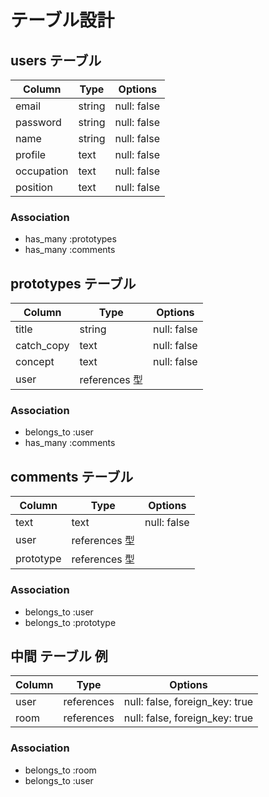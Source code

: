 # テーブル設計


## users テーブル
| Column     | Type   | Options     |
| --------   | ------ | ----------- |
| email      | string | null: false |
| password   | string | null: false |
| name       | string | null: false |
| profile    | text   | null: false |
| occupation | text   | null: false |
| position   | text   | null: false |
### Association
- has_many :prototypes
- has_many :comments


## prototypes テーブル
| Column     | Type   | Options     |
| --------   | ------ | ----------- |
| title      | string | null: false |
| catch_copy | text   | null: false |
| concept    | text   | null: false |
| user       | references 型        |
### Association
- belongs_to :user
- has_many :comments


## comments テーブル
| Column     | Type   | Options     |
| --------   | ------ | ----------- |
| text       | text   | null: false |
| user       | references 型        |
| prototype  | references 型        |
### Association
- belongs_to :user
- belongs_to :prototype











## 中間 テーブル 例


| Column | Type       | Options                        |
| ------ | ---------- | ------------------------------ |
| user   | references | null: false, foreign_key: true |
| room   | references | null: false, foreign_key: true |

### Association

- belongs_to :room
- belongs_to :user